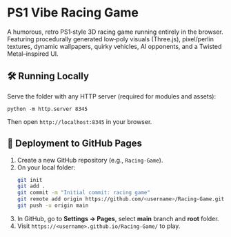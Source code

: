 # PS1 Vibe Racing Game

A humorous, retro PS1‑style 3D racing game running entirely in the browser. Featuring procedurally generated low‑poly visuals (Three.js), pixel/perlin textures, dynamic wallpapers, quirky vehicles, AI opponents, and a Twisted Metal–inspired UI.

## 🛠️ Running Locally

Serve the folder with any HTTP server (required for modules and assets):
```
python -m http.server 8345
```
Then open `http://localhost:8345` in your browser.

## 🚀 Deployment to GitHub Pages

1. Create a new GitHub repository (e.g., `Racing-Game`).
2. On your local folder:
   ```bash
   git init
   git add .
   git commit -m "Initial commit: racing game"
   git remote add origin https://github.com/<username>/Racing-Game.git
   git push -u origin main
   ```
3. In GitHub, go to **Settings → Pages**, select **main** branch and **root** folder.
4. Visit `https://<username>.github.io/Racing-Game/` to play.
